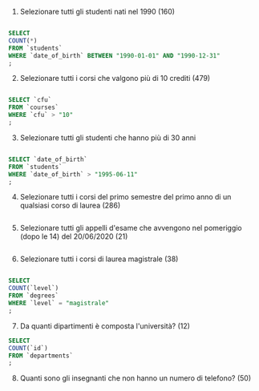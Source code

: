 1. Selezionare tutti gli studenti nati nel 1990 (160)

```SQL

SELECT
COUNT(*)
FROM `students`
WHERE `date_of_birth` BETWEEN "1990-01-01" AND "1990-12-31"
;

```

2. Selezionare tutti i corsi che valgono più di 10 crediti (479)

```SQL

SELECT `cfu`
FROM `courses`
WHERE `cfu` > "10"
;

```

3. Selezionare tutti gli studenti che hanno più di 30 anni

```SQL

SELECT `date_of_birth`
FROM `students`
WHERE `date_of_birth` > "1995-06-11"
;

```

4. Selezionare tutti i corsi del primo semestre del primo anno di
   un qualsiasi corso di laurea (286)

```SQL

```

5. Selezionare tutti gli appelli d'esame che avvengono nel pomeriggio (dopo le 14) del 20/06/2020 (21)

```SQL

```

6. Selezionare tutti i corsi di laurea magistrale (38)

```SQL

SELECT
COUNT(`level`)
FROM `degrees`
WHERE `level` = "magistrale"
;

```

7. Da quanti dipartimenti è composta l'università? (12)

```SQL
SELECT
COUNT(`id`)
FROM `departments`
;

```

8. Quanti sono gli insegnanti che non hanno un numero di telefono? (50)

```SQL

```

